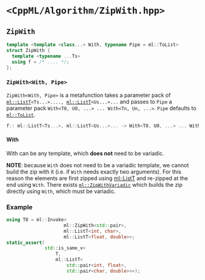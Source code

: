 # `<CppML/Algorithm/ZipWith.hpp>`

## `ZipWith`

```c++
template <template <class...> With, typename Pipe = ml::ToList>
struct ZipWith {
  template <typename ...Ts>
  using f = /* .... */;
};
```
### `ZipWith<With, Pipe>`

`ZipWith<With, Pipe>` is a metafunction takes a parameter pack of [`ml::ListT`](../Vocabulary/List.md)`<Ts...>...., `[`ml::ListT`](../Vocabulary/List.md)`<Us...>...` and passes to `Pipe` a parameter pack `With<T0, U0, ...> ... With<Tn, Un, ...>`. `Pipe` defaults to [`ml::ToList`](../Functional/ToList.md).

```c++
f:: ml::ListT<Ts...>, ml::ListT<Us...>... -> With<T0, U0, ...> ... With<Tn, Un, ...> -> ResultOf(Pipe)
```

#### With

With can be any template, which **does not** need to be variadic.

**NOTE**: because `With` does not need to be a variadic template, we cannot build the zip with it (i.e. if `With` needs exactly two arguments). For this reason the elements are first zipped using [ml::ListT](../Vocabulary/List.md) and re-zipped at the end using `With`. There exists [`ml::ZipWithVariadic`](./ZipWithVariadic.md) which builds the zip directly using `With`, which must be variadic.

### Example

```c++
using T0 = ml::Invoke<
                     ml::ZipWith<std::pair>,
                     ml::ListT<int, char>,
                     ml::ListT<float, double>>;
static_assert(
              std::is_same_v<
                  T,
                  ml::ListT<
                      std::pair<int, float>,
                      std::pair<char, double>>>);
```
